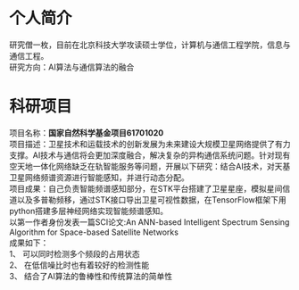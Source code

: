 # 个人简介
研究僧一枚，目前在北京科技大学攻读硕士学位，计算机与通信工程学院，信息与通信工程。   
研究方向：AI算法与通信算法的融合   
# 科研项目
项目名称：**国家自然科学基金项目61701020**   
项目描述：卫星技术和运载技术的创新发展为未来建设大规模卫星网络提供了有力支撑。AI技术与通信将会更加深度融合，解决复杂的异构通信系统问题。针对现有空天地一体化网络缺乏在轨智能服务等问题，开展以下研究：结合AI技术，对天基卫星网络频谱资源进行智能感知，并进行动态分配。  
项目成果：自己负责智能频谱感知部分，在STK平台搭建了卫星星座，模拟星间信道以及多普勒频移，通过STK接口导出卫星可视性数据，在TensorFlow框架下用python搭建多层神经网络实现智能频谱感知。  
以第一作者身份发表一篇SCI论文:An ANN-based Intelligent Spectrum Sensing Algorithm for Space-based Satellite Networks  
成果如下：  
1、 可以同时检测多个频段的占用状态  
2、 在低信噪比时也有着较好的检测性能  
3、 结合了AI算法的鲁棒性和传统算法的简单性  
